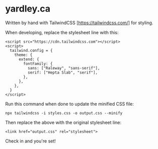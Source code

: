 # yardley.ca

Written by hand with TailwindCSS [https://tailwindcss.com/] for styling.

When developing, replace the stylesheet line with this:

```
<script src="https://cdn.tailwindcss.com"></script>
<script>
  tailwind.config = {
    theme: {
      extend: {
        fontFamily: {
          sans: ["Raleway", "sans-serif"],
          serif: ["Hepta Slab", "serif"],
        },
      },
    },
  }
</script>
```

Run this command when done to update the minified CSS file:

```
npx tailwindcss -i styles.css -o output.css --minify
```

Then replace the above with the original stylesheet line:

```
<link href="output.css" rel="stylesheet">
```

Check in and you're set!
